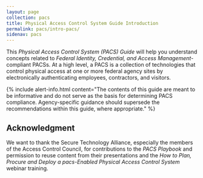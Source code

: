 ```yaml
---
layout: page
collection: pacs
title: Physical Access Control System Guide Introduction
permalink: pacs/intro-pacs/
sidenav: pacs
---
```


This _Physical Access Control System (PACS) Guide_ will help you understand concepts related to _Federal Identity, Credential, and Access Management_-compliant PACSs.  At a high level, a PACS is a collection of technologies that control physical access at one or more federal agency sites by electronically authenticating employees, contractors, and visitors. 

{% include alert-info.html content="The contents of this guide are meant to be informative and do not serve as the basis for determining PACS compliance. Agency-specific guidance should supersede the recommendations within this guide, where appropriate." %}

## Acknowledgment
We want to thank the Secure Technology Alliance, especially the members of the Access Control Council, for contributions to the *PACS Playbook* and permission to reuse content from their presentations and the *How to Plan, Procure and Deploy a pacs-Enabled Physical Access Control System* webinar training.  